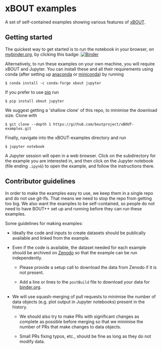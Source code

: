 xBOUT examples
==============

A set of self-contained examples showing various features of
[xBOUT](github.com/boutproject/xBOUT).

Getting started
---------------

The quickest way to get started is to run the notebook in your browser, on
[mybinder.org](https://mybinder.org/), by clicking this badge:
[![Binder](https://mybinder.org/badge_logo.svg)](https://mybinder.org/v2/gh/boutproject/xBOUT-examples/master)

Alternatively, to run these examples on your own machine, you will require
xBOUT and Jupyter.  You can install these and all their requirements using
conda (after setting up
[anaconda](https://www.anaconda.com/) or
[miniconda](https://docs.conda.io/en/latest/miniconda.html)) by running
```
$ conda install -c conda-forge xbout jupyter
```

If you prefer to use [pip](https://pip.pypa.io/en/stable/) run
```
$ pip install xbout jupyter
```

We suggest getting a 'shallow clone' of this repo, to minimise the download
size. Clone with
```
$ git clone --depth 1 https://github.com/boutproject/xBOUT-examples.git
```

Finally, navigate into the xBOUT-examples directory and run
```
$ jupyter notebook
```
A Jupyter session will open in a web browser.  Click on the subdirectory for
the example you are interested in, and then click on the Jupyter notebook (file
ending `.ipynb`) to open the example, and follow the instructions there.

Contributor guidelines
----------------------

In order to make the examples easy to use, we keep them in a single repo and do
not use git-lfs. That means we need to stop the repo from getting too big. We
also want the examples to be self-contained, so people do not need to have
BOUT++ set up and running before they can run these examples.

Some guidelines for making examples:

* Ideally the code and inputs to create datasets should be publically available
  and linked from the example.

* Even if the code is available, the dataset needed for each example should be
  archived on [Zenodo](zenodo.org) so that the example can be run
  independently.

    * Please provide a setup call to download the data from Zenodo if it is not
      present.

    * Add a line or lines to the `postBuild` file to download your data for
      [binder.org](binder.org).

* We will use squash-merging of pull requests to minimise the number of data
  objects (e.g. plot output in Jupyter notebooks) present in the history.

    * We should also try to make PRs with significant changes as complete as
      possible before merging so that we minimise the number of PRs that make
      changes to data objects.

    * Small PRs fixing typos, etc., should be fine as long as they do not
      modify data.
